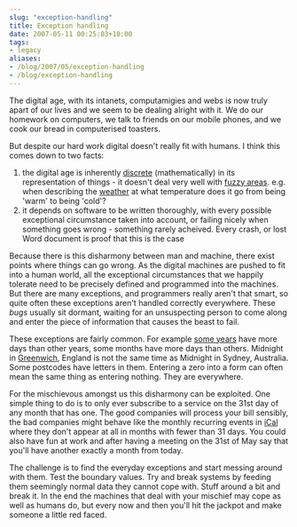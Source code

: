 ```yaml
---
slug: "exception-handling"
title: Exception handling
date: 2007-05-11 00:25:03+10:00
tags:
- legacy
aliases:
- /blog/2007/05/exception-handling
- /blog/exception-handling
---
```


The digital age, with its intanets, computamigies and webs is now truly apart of our lives and we seem to be dealing alright with it. We do our homework on computers, we talk to friends on our mobile phones, and we cook our bread in computerised toasters.

But despite our hard work digital doesn't really fit with humans. I think this comes down to two facts:

 1. the digital age is inherently <a href="http://en.wikipedia.org/wiki/Discrete_mathematics">discrete</a> (mathematically) in its representation of things - it doesn't deal very well with <a href="http://en.wikipedia.org/wiki/Fuzzy_set">fuzzy areas</a>. e.g. when describing the <a href="http://www.bom.gov.au/weather/">weather</a> at what temperature does it go from being 'warm' to being 'cold'?
 2. it depends on software to be written thoroughly, with every possible exceptional circumstance taken into account, or failing nicely when something goes wrong - something rarely acheived. Every crash, or lost Word document is proof that this is the case

Because there is this disharmony between man and machine, there exist points where things can go wrong. As the digital machines are pushed to fit into a human world, all the exceptional circumstances that we happily tolerate need to be precisely defined and programmed into the machines. But there are many exceptions, and programmers really aren't that smart, so quite often these exceptions aren't handled correctly everywhere. These <i>bugs</i> usually sit dormant, waiting for an unsuspecting person to come along and enter the piece of information that causes the beast to fail.

These exceptions are fairly common. For example <a href="http://en.wikipedia.org/wiki/Leap_year">some years</a> have more days than other years, some months have more days than others. Midnight in <a href="http://en.wikipedia.org/wiki/Greenwich">Greenwich</a>, England is not the same time as Midnight in Sydney, Australia. Some postcodes have letters in them. Entering a zero into a form can often mean the same thing as entering nothing. They are everywhere.

For the mischievous amongst us this disharmony can be exploited. One simple thing to do is to only ever subscribe to a service on the 31st day of any month that has one. The good companies will process your bill sensibly, the bad companies might behave like the monthly recurring events in <a href="http://www.apple.com/macosx/features/ical/">iCal</a> where they don't appear at all in months with fewer than 31 days. You could also have fun at work and after having a meeting on the 31st of May say that you'll have another exactly a month from today.

The challenge is to find the everyday exceptions and start messing around with them. Test the boundary values. Try and break systems by feeding them seemingly normal data they cannot cope with. Stuff around a bit and break it. In the end the machines that deal with your mischief may cope as well as humans do, but every now and then you'll hit the jackpot and make someone a little red faced.<!--more-->
